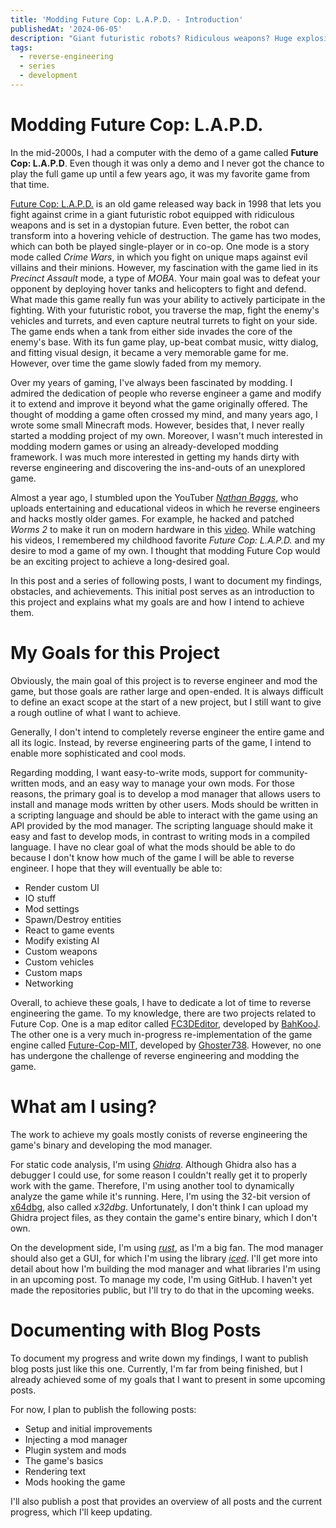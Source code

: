 ```yaml
---
title: 'Modding Future Cop: L.A.P.D. - Introduction'
publishedAt: '2024-06-05'
description: "Giant futuristic robots? Ridiculous weapons? Huge explosions? Count me in! Future Cop: L.A.P.D., a game published by EA Redwood Shores back in 1998, promises everything and more. As one of my childhood's favorite games, I've always wanted to revisit this old gem. I have now found an excuse for exactly this. I'm reverse engineering and modding the game. In this post, I introduce, motivate, and set goals for why and how I want to do that."
tags:
  - reverse-engineering
  - series
  - development
---
```


# Modding Future Cop: L.A.P.D.

In the mid-2000s, I had a computer with the demo of a game called **Future Cop: L.A.P.D**. Even though it was only a demo and I never got the chance to play the full game up until a few years ago, it was my favorite game from that time.

[Future Cop: L.A.P.D.](https://en.wikipedia.org/wiki/Future_Cop%3A_LAPD) is an old game released way back in 1998 that lets you fight against crime in a giant futuristic robot equipped with ridiculous weapons and is set in a dystopian future. Even better, the robot can transform into a hovering vehicle of destruction. The game has two modes, which can both be played single-player or in co-op. One mode is a story mode called _Crime Wars_, in which you fight on unique maps against evil villains and their minions. However, my fascination with the game lied in its _Precinct Assault_ mode, a type of _MOBA_. Your main goal was to defeat your opponent by deploying hover tanks and helicopters to fight and defend. What made this game really fun was your ability to actively participate in the fighting. With your futuristic robot, you traverse the map, fight the enemy's vehicles and turrets, and even capture neutral turrets to fight on your side. The game ends when a tank from either side invades the core of the enemy's base. With its fun game play, up-beat combat music, witty dialog, and fitting visual design, it became a very memorable game for me. However, over time the game slowly faded from my memory.

Over my years of gaming, I've always been fascinated by modding. I admired the dedication of people who reverse engineer a game and modify it to extend and improve it beyond what the game originally offered. The thought of modding a game often crossed my mind, and many years ago, I wrote some small Minecraft mods. However, besides that, I never really started a modding project of my own. Moreover, I wasn't much interested in modding modern games or using an already-developed modding framework. I was much more interested in getting my hands dirty with reverse engineering and discovering the ins-and-outs of an unexplored game.

Almost a year ago, I stumbled upon the YouTuber [_Nathan Baggs_](https://www.youtube.com/@nathanbaggs), who uploads entertaining and educational videos in which he reverse engineers and hacks mostly older games. For example, he hacked and patched _Worms 2_ to make it run on modern hardware in this [video](https://www.youtube.com/watch?v=eQOOx4mmY6I). While watching his videos, I remembered my childhood favorite _Future Cop: L.A.P.D._ and my desire to mod a game of my own. I thought that modding Future Cop would be an exciting project to achieve a long-desired goal.

In this post and a series of following posts, I want to document my findings, obstacles, and achievements. This initial post serves as an introduction to this project and explains what my goals are and how I intend to achieve them.

# My Goals for this Project

Obviously, the main goal of this project is to reverse engineer and mod the game, but those goals are rather large and open-ended. It is always difficult to define an exact scope at the start of a new project, but I still want to give a rough outline of what I want to achieve.

Generally, I don't intend to completely reverse engineer the entire game and all its logic. Instead, by reverse engineering parts of the game, I intend to enable more sophisticated and cool mods.

Regarding modding, I want easy-to-write mods, support for community-written mods, and an easy way to manage your own mods. For those reasons, the primary goal is to develop a mod manager that allows users to install and manage mods written by other users. Mods should be written in a scripting language and should be able to interact with the game using an API provided by the mod manager. The scripting language should make it easy and fast to develop mods, in contrast to writing mods in a compiled language. I have no clear goal of what the mods should be able to do because I don't know how much of the game I will be able to reverse engineer. I hope that they will eventually be able to:

- Render custom UI
- IO stuff
- Mod settings
- Spawn/Destroy entities
- React to game events
- Modify existing AI
- Custom weapons
- Custom vehicles
- Custom maps
- Networking

Overall, to achieve these goals, I have to dedicate a lot of time to reverse engineering the game. To my knowledge, there are two projects related to Future Cop. One is a map editor called [FC3DEditor](https://github.com/BahKooJ/FC3DEditor), developed by [BahKooJ](https://github.com/BahKooJ). The other one is a very much in-progress re-implementation of the game engine called [Future-Cop-MIT](https://github.com/Ghoster738/Future-Cop-MIT), developed by [Ghoster738](https://github.com/Ghoster738). However, no one has undergone the challenge of reverse engineering and modding the game.

# What am I using?

The work to achieve my goals mostly conists of reverse engineering the game's binary and developing the mod manager.

For static code analysis, I'm using [_Ghidra_](https://ghidra-sre.org/). Although Ghidra also has a debugger I could use, for some reason I couldn't really get it to properly work with the game. Therefore, I'm using another tool to dynamically analyze the game while it's running. Here, I'm using the 32-bit version of [x64dbg](https://x64dbg.com/), also called _x32dbg_. Unfortunately, I don't think I can upload my Ghidra project files, as they contain the game's entire binary, which I don't own.

On the development side, I'm using [_rust_](https://www.rust-lang.org/), as I'm a big fan. The mod manager should also get a GUI, for which I'm using the library [_iced_](https://iced.rs/). I'll get more into detail about how I'm building the mod manager and what libraries I'm using in an upcoming post. To manage my code, I'm using GitHub. I haven't yet made the repositories public, but I'll try to do that in the upcoming weeks.

# Documenting with Blog Posts

To document my progress and write down my findings, I want to publish blog posts just like this one. Currently, I'm far from being finished, but I already achieved some of my goals that I want to present in some upcoming posts.

For now, I plan to publish the following posts:

- Setup and initial improvements
- Injecting a mod manager
- Plugin system and mods
- The game's basics
- Rendering text
- Mods hooking the game

I'll also publish a post that provides an overview of all posts and the current progress, which I'll keep updating.
